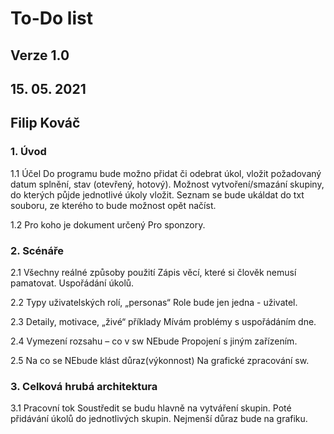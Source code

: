 # To-Do list #
## Verze 1.0 ##
## 15. 05. 2021 ##
## Filip Kováč ##

### 1. Úvod ###
1.1 Účel
Do programu bude možno přidat či odebrat úkol, vložit požadovaný datum splnění, stav (otevřený, hotový).
Možnost vytvoření/smazání skupiny, do kterých půjde jednotlivé úkoly vložit.
Seznam se bude ukáldat do txt souboru, ze kterého to bude možnost opět načíst.

1.2 Pro koho je dokument určený
Pro sponzory.


### 2. Scénáře ###
2.1 Všechny reálné způsoby použití
Zápis věcí, které si člověk nemusí pamatovat. Uspořádání úkolů.

2.2 Typy uživatelských rolí, „personas“
Role bude jen jedna - uživatel.

2.3 Detaily, motivace, „živé“ příklady
Mívám problémy s uspořádáním dne.

2.4 Vymezení rozsahu – co v sw NEbude
Propojení s jiným zařízením. 

2.5 Na co se NEbude klást důraz(výkonnost)
Na grafické zpracování sw.


### 3. Celková hrubá architektura ###
3.1 Pracovní tok
Soustředit se budu hlavně na vytváření skupin. Poté přidávání úkolů do jednotlivých skupin.
Nejmenší důraz bude na grafiku.
